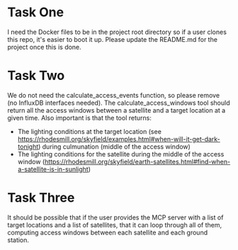 # Task One
I need the Docker files to be in the project root directory so if a user clones this repo, it's easier to boot it up. Please update the README.md for the project once this is done. 

# Task Two
We do not need the calculate_access_events function, so please remove (no InfluxDB interfaces needed). The calculate_access_windows tool should return all the access windows between a satellite and a target location at a given time. Also important is that the tool returns:
+ The lighting conditions at the target location (see https://rhodesmill.org/skyfield/examples.html#when-will-it-get-dark-tonight) during culmunation (middle of the access window)
+ The lighting conditions for the satellite during the middle of the access window (https://rhodesmill.org/skyfield/earth-satellites.html#find-when-a-satellite-is-in-sunlight)

# Task Three
It should be possible that if the user provides the MCP server with a list of target locations and a list of satellites, that it can loop through all of them, computing access windows between each satellite and each ground station. 